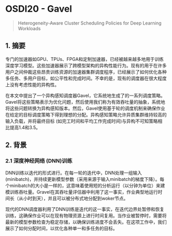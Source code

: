 # OSDI20 - Gavel

> Heterogeneity-Aware Cluster Scheduling Policies for Deep Learning Workloads

## 1. 摘要

专门的加速器如GPU、TPUs、FPGA和定制加速器，已经被越来越多地用于训练深度学习模型。这些加速器展示了跨模型架构的异构性能行为。现有的用于在许多用户之间仲裁这些昂贵训练资源的加速器集群调度程序，已经展示了如何优化各种多任务、多用户目标，如公平性和完成时间。不幸的是，现有的调度器在很大程度上没有考虑性能的异构性。

在本文中提出了一个异构感知调度器Gavel，它系统地生成了的一系列调度策略。Gavel将这些策略表示为优化问题，然后使用我们称为有效吞吐量的抽象，系统地将这些问题转换为异构感知版本。然后，Gavel使用基于轮的调度机制来确保作业在给定的目标调度策略下得到理想的分配。异构感知策略允许异质集群维持较高的输入负载，并将最终目标 (如完工时间和平均工作完成时间)与异构不可知策略相比提高1.4和3.5。

## 2. 背景

### 2.1 深度神经网络 (DNN)训练

DNN训练以迭代的形式进行。在每一轮的迭代中，DNN处理一组输入 (minibatch)，并持续更新模型参数（采用来源于输入minibatch的梯度下降）。每个minibatch的大小是一样的，这意味着使用短的分析运行（以分钟为单位）来建模训练吞吐量。Gravel在其吞吐量评估器中利用了这一事实，作业典型地运行时间长（从小时到天），并且可以被分布式地分配到woker节点。

现代的DNN调度器利用了DNN训练是迭代的这一事实，在迭代边界处暂停和恢复训练，这确保作业可以在现有物理资源上进行时间复用。当作业被暂停时，需要将最新的模型参数检查为稳定存储，以确保训练进度不会丢失。在这项工作中，我们展示了如何分配时间，以优化各种单一和多任务的目标。
